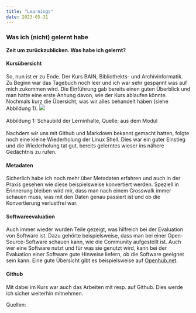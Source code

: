 ```yaml
---
title: "Learnings"
date: 2023-05-31
---
```


### Was ich (nicht) gelernt habe
**Zeit um zurückzublicken. Was habe ich gelernt?**



#### **Kursübersicht**
So, nun ist er zu Ende. Der Kurs BAIN, Bibliothekts- und Archivinformatik. Zu Beginn war das Tagebuch noch leer und ich war sehr gespannt was auf mich zukommen wird. Die Einführung gab bereits einen guten Überblick und man hatte eine erste Anhung davon, wie der Kurs ablaufen könnte. Nochmals kurz die Übersicht, was wir alles behandelt haben (siehe Abbildung 1).
![](https://raw.githubusercontent.com/brandensarah/Lerntagebuch/master/_posts/übersicht.png)
<br>
<br>
Abbildung 1: Schaubild der Lerninhalte, Quelle: aus dem Modul
<br>
<br>
Nachdem wir uns mit Github und Markdown bekannt gemacht hatten, folgte noch eine kleine Wiederholung der Linux Shell. Dies war ein guter Einstieg und die Wiederholung tat gut, bereits gelerntes wieser ins nähere Gedächtnis zu rufen.
<br>
#### **Metadaten**
Sicherlich habe ich noch mehr über Metadaten erfahren und auch in der Praxis gesehen wie diese beispielsweise konvertiert werden. Speziell in Erinnerung bleiben wird mir, dass man nach einem Crosswalk immer schauen muss, was mit den Daten genau passiert ist und ob die Konvertierung verlustfrei war.
<br>
#### **Softwareevaluation**
Auch immer wieder wurden Teile gezeigt, was hilfreich bei der Evaluation von Software ist. Dazu gehörte beispielsweise, dass man bei einer Open-Source-Software schauen kann, wie die Community aufgestellt ist. Auch wer eine Software nutzt und für was sie genutzt wird, kann bei der Evaluation einer Software gute Hinweise liefern, ob die Software geeignet sein kann. Eine gute Übersicht gibt es beispielsweise auf <a href="https://openhub.net/">Openhub.net</a>. 
<br>
#### **Github**
Mit dabei im Kurs war auch das Arbeiten mit resp. auf Github. Dies werde ich sicher weiterhin mitnehmen. 
<br>

Quellen: 
<br>



